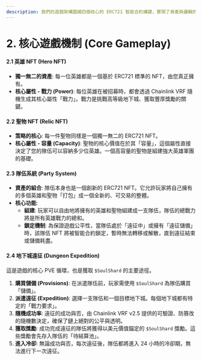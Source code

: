```yaml
---
description: 我們的遊戲架構圍繞四個核心的 ERC721 智能合約構建，實現了資產與邏輯的高度模組化。
---
```


# 2. 核心遊戲機制 (Core Gameplay)

#### **2.1 英雄 NFT (Hero NFT)**

* **獨一無二的資產**: 每一位英雄都是一個基於 ERC721 標準的 NFT，由您真正擁有。
* **核心屬性 - 戰力 (Power)**: 每位英雄在被招募時，都會透過 Chainlink VRF 隨機生成其核心屬性「戰力」。戰力是挑戰高等級地下城、獲取豐厚獎勵的關鍵。

#### **2.2 聖物 NFT (Relic NFT)**

* **策略的核心**: 每一件聖物同樣是一個獨一無二的 ERC721 NFT。
* **核心屬性 - 容量 (Capacity)**: 聖物的核心價值在於其「容量」，這個屬性直接決定了您的隊伍可以容納多少位英雄。一個高容量的聖物是組建強大英雄軍團的基礎。

#### **2.3 隊伍系統 (Party System)**

* **資產的組合**: 隊伍本身也是一個創新的 ERC721 NFT。它允許玩家將自己擁有的多個英雄和聖物「打包」成一個全新的、可交易的整體。
* **核心功能**:
  * **組建**: 玩家可以自由地將擁有的英雄和聖物組建成一支隊伍，隊伍的總戰力將是所有英雄戰力的總和。
  * **鎖定機制**: 為保證遊戲公平性，當隊伍處於「遠征中」或擁有「遠征儲備」時，該隊伍 NFT 將被智能合約鎖定，暫時無法轉移或解散，直到遠征結束或儲備耗盡。

#### **2.4 地下城遠征 (Dungeon Expedition)**

這是遊戲的核心 PVE 循環，也是獲取 `$SoulShard` 的主要途徑。

1. **購買儲備 (Provisions)**: 在派遣隊伍前，玩家需使用 `$SoulShard` 為隊伍購買「儲備」。
2. **派遣遠征 (Expedition)**: 選擇一支隊伍和一個目標地下城。每個地下城都有特定的「戰力要求」。
3. **隨機成功率**: 遠征的成功與否，由 Chainlink VRF v2.5 提供的可驗證、防篡改的隨機數決定，確保了鏈上絕對的公平與透明。
4. **獲取獎勵**: 成功完成遠征的隊伍將獲得以美元價值錨定的 `$SoulShard` 獎勵。這些獎勵會先存入隊伍的「待結算池」。
5. **進入冷卻**: 無論成功與否，每次遠征後，隊伍都將進入 24 小時的冷卻期，無法進行下一次遠征。
